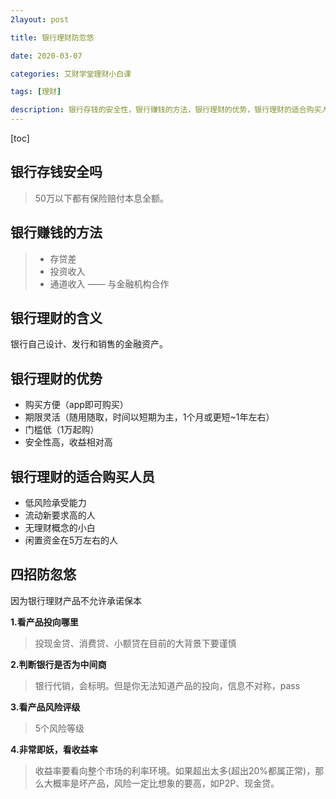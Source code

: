 ```yaml
---
2layout: post

title: 银行理财防忽悠

date: 2020-03-07

categories: 艾财学堂理财小白课

tags: [理财]

description: 银行存钱的安全性，银行赚钱的方法，银行理财的优势，银行理财的适合购买人员，四招防忽悠。
---
```


[toc]

## 银行存钱安全吗

> 50万以下都有保险赔付本息全额。

## 银行赚钱的方法

> - 存贷差
> - 投资收入  
> - 通道收入 —— 与金融机构合作

## 银行理财的含义 

银行自己设计、发行和销售的金融资产。

## 银行理财的优势

- 购买方便（app即可购买）
- 期限灵活（随用随取，时间以短期为主，1个月或更短~1年左右）
- 门槛低（1万起购）
- 安全性高，收益相对高

## 银行理财的适合购买人员

- 低风险承受能力
- 流动新要求高的人
- 无理财概念的小白
- 闲置资金在5万左右的人

## 四招防忽悠

因为银行理财产品不允许承诺保本

**1.看产品投向哪里**

> 投现金贷、消费贷、小额贷在目前的大背景下要谨慎

**2.判断银行是否为中间商**

> 银行代销，会标明。但是你无法知道产品的投向，信息不对称，pass

**3.看产品风险评级**

> 5个风险等级

**4.非常即妖，看收益率**

> 收益率要看向整个市场的利率环境。如果超出太多(超出20%都属正常)，那么大概率是坏产品，风险一定比想象的要高，如P2P、现金贷。
